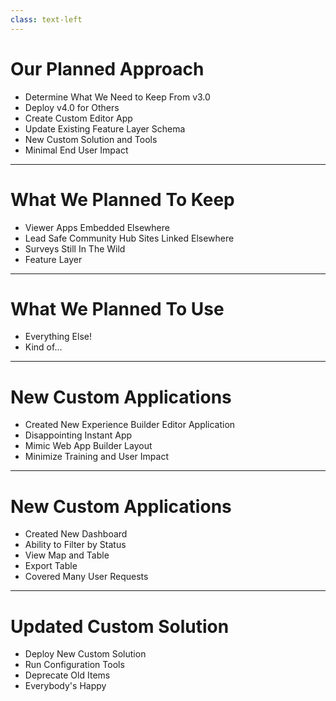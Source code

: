 ```yaml
---
class: text-left
---
```


# Our Planned Approach

- Determine What We Need to Keep From v3.0
- Deploy v4.0 for Others
- Create Custom Editor App
- Update Existing Feature Layer Schema
- New Custom Solution and Tools
- Minimal End User Impact

---

# What We Planned To Keep

- Viewer Apps Embedded Elsewhere
- Lead Safe Community Hub Sites Linked Elsewhere
- Surveys Still In The Wild
- Feature Layer 

---

# What We Planned To Use

- Everything Else!
- Kind of...

---

# New Custom Applications

- Created New Experience Builder Editor Application
- Disappointing Instant App
- Mimic Web App Builder Layout
- Minimize Training and User Impact

---

# New Custom Applications

- Created New Dashboard
- Ability to Filter by Status
- View Map and Table
- Export Table
- Covered Many User Requests

---

# Updated Custom Solution

- Deploy New Custom Solution
- Run Configuration Tools
- Deprecate Old Items
- Everybody's Happy
